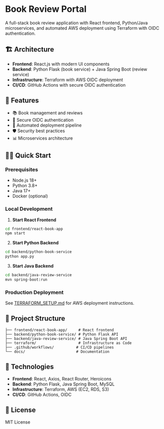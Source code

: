# Book Review Portal

A full-stack book review application with React frontend, Python/Java microservices, and automated AWS deployment using Terraform with OIDC authentication.

## 🏗️ Architecture
- **Frontend**: React.js with modern UI components
- **Backend**: Python Flask (book service) + Java Spring Boot (review service)
- **Infrastructure**: Terraform with AWS OIDC deployment
- **CI/CD**: GitHub Actions with secure OIDC authentication

## 🚀 Features
- 📚 Book management and reviews
- 🔐 Secure OIDC authentication
- 🚀 Automated deployment pipeline
- 🛡️ Security best practices
- 📊 Microservices architecture

## 🏃‍♂️ Quick Start

### Prerequisites
- Node.js 18+
- Python 3.8+
- Java 17+
- Docker (optional)

### Local Development

1. **Start React Frontend**
```bash
cd frontend/react-book-app
npm start
```

2. **Start Python Backend**
```bash
cd backend/python-book-service
python app.py
```

3. **Start Java Backend**
```bash
cd backend/java-review-service
mvn spring-boot:run
```

### Production Deployment
See [TERRAFORM_SETUP.md](TERRAFORM_SETUP.md) for AWS deployment instructions.

## 📁 Project Structure
```
├── frontend/react-book-app/     # React frontend
├── backend/python-book-service/ # Python Flask API
├── backend/java-review-service/ # Java Spring Boot API
├── terraform/                   # Infrastructure as Code
├── .github/workflows/          # CI/CD pipelines
└── docs/                       # Documentation
```

## 🔧 Technologies
- **Frontend**: React, Axios, React Router, Heroicons
- **Backend**: Python Flask, Java Spring Boot, MySQL
- **Infrastructure**: Terraform, AWS (EC2, RDS, S3)
- **CI/CD**: GitHub Actions, OIDC

## 📄 License
MIT License